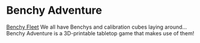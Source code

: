 # Benchy Adventure
[Benchy Fleet](/images/benchy-fleet.jpg)
We all have Benchys and calibration cubes laying around… Benchy Adventure is a 3D-printable tabletop game that makes use of them!
